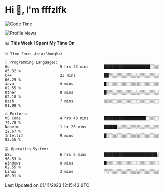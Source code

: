 # Hi 👋, I'm fffzlfk

<!--START_SECTION:waka-->
![Code Time](http://img.shields.io/badge/Code%20Time-537%20hrs%2030%20mins-blue)

![Profile Views](http://img.shields.io/badge/Profile%20Views-0-blue)

📊 **This Week I Spent My Time On** 

```text
🕑︎ Time Zone: Asia/Shanghai

💬 Programming Languages: 
Go                       5 hrs 23 mins       █████████████████████░░░░   85.32 % 
C++                      23 mins             ██░░░░░░░░░░░░░░░░░░░░░░░   06.25 % 
Java                     9 mins              █░░░░░░░░░░░░░░░░░░░░░░░░   02.55 % 
Other                    8 mins              █░░░░░░░░░░░░░░░░░░░░░░░░   02.18 % 
Bash                     7 mins              ░░░░░░░░░░░░░░░░░░░░░░░░░   01.98 % 

🔥 Editors: 
VS Code                  4 hrs 43 mins       ███████████████████░░░░░░   74.78 % 
Neovim                   1 hr 26 mins        ██████░░░░░░░░░░░░░░░░░░░   22.67 % 
IntelliJ                 9 mins              █░░░░░░░░░░░░░░░░░░░░░░░░   02.55 % 

💻 Operating System: 
WSL                      6 hrs 6 mins        ████████████████████████░   96.53 % 
Windows                  9 mins              █░░░░░░░░░░░░░░░░░░░░░░░░   02.55 % 
Linux                    3 mins              ░░░░░░░░░░░░░░░░░░░░░░░░░   00.91 % 
```


 Last Updated on 01/11/2023 12:15:43 UTC
<!--END_SECTION:waka-->

